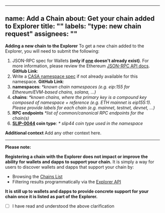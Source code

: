 
---
name: Add a Chain
about: Get your chain added to Explorer
title: ""
labels: "type: new chain request"
assignees: ""
---

**Adding a new chain to the Explorer**
To get a new chain added to the Explorer, you will need to submit the following:

1. JSON-RPC spec for Wallets **(only if [one](https://docs.walletconnect.com/2.0/advanced/rpc-reference/ethereum-rpc) doesn't already exist)**. For more information, please review the Ethereum [JSON-RPC API docs](https://ethereum.org/en/developers/docs/apis/json-rpc/).
   **GitHub Link**:
2. Write a [CASA namespace spec](https://github.com/ChainAgnostic/namespaces) if not already available for this namespace.
   **GitHub Link**:
3. **namespaces**:
   _\*known chain namespaces (e.g. eip:155 for Ethereum/EVM-based chains, solana, ...)_
4. **chains**:
   _\*known chains, where the primary key is a compound key composed of namespace + reference (e.g. ETH mainnet is eip155:1)._
   _Please provide labels for each chain (e.g. mainnet, testnet, devnet, ...)_
5. **RPC endpoints**
   _\*list of common/canonical RPC endpoints for the chain(s)_
6. **[SLIP-0044](https://github.com/satoshilabs/slips/blob/master/slip-0044.md) coin type**:
   _\* slip44 coin type used in the namespace_

**Additional context**
Add any other context here.

---

**Please note:**

**Registering a chain with the Explorer does not impact or improve the ability for wallets and dapps to support your chain.** It is simply a way for users to discover wallets and dapps that support your chain by:

- Browsing the [Chains List](https://docs.walletconnect.com/advanced/multichain/chain-list)
- Filtering results programmatically via the [Explorer API](https://docs.walletconnect.com/cloud/explorer)

**It is still up to wallets and dapps to provide concrete support for your chain once it is listed as part of the Explorer.**

- [ ] I have read and understood the above clarification
